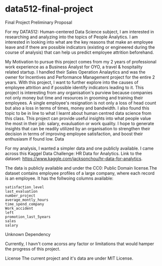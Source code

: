 # data512-final-project


Final Project Preliminary Proposal

For my DATA512: Human-centered Data Science subject, I am interested in researching and analyzing into the topics of People Analytics. I am interested in looking into what are the key reasons that make an employee leave and if there are possible indicators (existing or engineered during the course of analysis) that can help us predict employee attrition beforehand.

My Motivation to pursue this project comes from my 2 years of professional work experience as a Business Analyst for OYO, a travel & hospitality related startup. I handled their Sales Operation Analaytics and was the owner for Incentives and Performance Management project for the entire 2 years. With this project, I want to further explore into the causes of employee attrition and if possible identify indicators leading to it. This project is interesting from any organisation's purview because companies not only money but time and resources in grooming and training their employees. A single employee's resignation is not only a loss of head count but also a loss in terms of times, money and bandwidth. I also found this topic to be in line to what I learnt about human centred data science from this class. This project can provide useful insights into what people value the most in their job: salary, evauluation or work quality. I hope to generate insights that can be readily utilized by an organisation to strengthen their decision in terms of improving employee satisfaction, and boost their enthusiasm if found low.
Data


For my analysis, I wanted a simpler data and one publicly available. I came across this Kaggel Data Challenge: HR Data for Analytics. Link to the dataset: https://www.kaggle.com/jacksonchou/hr-data-for-analytics.

The data is publicly available and under the CC0: Public Domain license.The dataset contains employee profiles of a large company, where each record is an employee. It has the follwoing columns available:

    satisfaction_level
    last_evaluation
    number_project
    average_montly_hours
    time_spend_company
    Work_accident
    left
    promotion_last_5years
    sales
    salary

Unknown Dependency

Currently, I havn't come acorss any factor or limitations that would hamper the progress of this project.


License
The current project and it's data are under MIT License.
